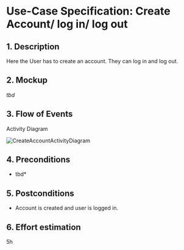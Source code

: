 # Use-Case Specification: Create Account/ log in/ log out

## 1. Description

Here the User has to create an account. They can log in and log out. 

## 2. Mockup

*tbd*

## 3. Flow of Events

Activity Diagram

![CreateAccountActivityDiagram](/docs/use_cases/images/ActivityDiagrams/CreateAccountActivityDiagram2.jpg)

## 4. Preconditions

* tbd*

## 5. Postconditions

- Account is created and user is logged in.

## 6. Effort estimation

5h
